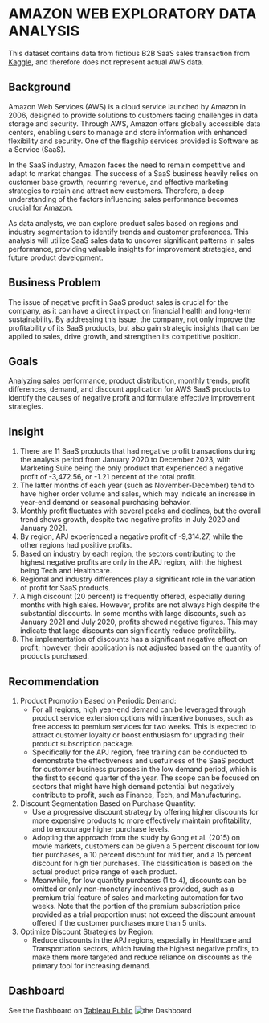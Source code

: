 # AMAZON WEB EXPLORATORY DATA ANALYSIS
This dataset contains data from fictious B2B SaaS sales transaction from [Kaggle](https://www.kaggle.com/datasets/nnthanh101/aws-saas-sales), and therefore does not represent actual AWS data.

## Background
Amazon Web Services (AWS) is a cloud service launched by Amazon in 2006, designed to provide solutions to customers facing challenges in data storage and security. Through AWS, Amazon offers globally accessible data centers, enabling users to manage and store information with enhanced flexibility and security. One of the flagship services provided is Software as a Service (SaaS).

In the SaaS industry, Amazon faces the need to remain competitive and adapt to market changes. The success of a SaaS business heavily relies on customer base growth, recurring revenue, and effective marketing strategies to retain and attract new customers. Therefore, a deep understanding of the factors influencing sales performance becomes crucial for Amazon.

As data analysts, we can explore product sales based on regions and industry segmentation to identify trends and customer preferences. This analysis will utilize SaaS sales data to uncover significant patterns in sales performance, providing valuable insights for improvement strategies, and future product development.

## Business Problem
The issue of negative profit in SaaS product sales is crucial for the company, as it can have a direct impact on financial health and long-term sustainability. By addressing this issue, the company, not only improve the profitability of its SaaS products, but also gain strategic insights that can be applied to sales, drive growth, and strengthen its competitive position.

## Goals
Analyzing sales performance, product distribution, monthly trends, profit differences, demand, and discount application for AWS SaaS products to identify the causes of negative profit and formulate effective improvement strategies.

## Insight
1. There are 11 SaaS products that had negative profit transactions during the analysis period from January 2020 to December 2023, with Marketing Suite being the only product that experienced a negative profit of -3,472.56, or -1.21 percent of the total profit.
2. The latter months of each year (such as November-December) tend to have higher order volume and sales, which may indicate an increase in year-end demand or seasonal purchasing behavior.
3. Monthly profit fluctuates with several peaks and declines, but the overall trend shows growth, despite two negative profits in July 2020 and January 2021.
4. By region, APJ experienced a negative profit of -9,314.27, while the other regions had positive profits.
5. Based on industry by each region, the sectors contributing to the highest negative profits are only in the APJ region, with the highest being Tech and Healthcare.
6. Regional and industry differences play a significant role in the variation of profit for SaaS products.
7. A high discount (20 percent) is frequently offered, especially during months with high sales. However, profits are not always high despite the substantial discounts. In some months with large discounts, such as January 2021 and July 2020, profits showed negative figures. This may indicate that large discounts can significantly reduce profitability.
8. The implementation of discounts has a significant negative effect on profit; however, their application is not adjusted based on the quantity of products purchased.

## Recommendation
1. Product Promotion Based on Periodic Demand:
   - For all regions, high year-end demand can be leveraged through product service extension options with incentive bonuses, such as free access to premium services for two weeks. This is expected to attract customer loyalty or boost enthusiasm for upgrading their product subscription package.
   - Specifically for the APJ region, free training can be conducted to demonstrate the effectiveness and usefulness of the SaaS product for customer business purposes in the low demand period, which is the first to second quarter of the year. The scope can be focused on sectors that might have high demand potential but negatively contribute to profit, such as Finance, Tech, and Manufacturing.
2. Discount Segmentation Based on Purchase Quantity:
   - Use a progressive discount strategy by offering higher discounts for more expensive products to more effectively maintain profitability, and to encourage higher purchase levels.
   - Adopting the approach from the study by Gong et al. (2015) on movie markets, customers can be given a 5 percent discount for low tier purchases, a 10 percent discount for mid tier, and a 15 percent discount for high tier purchases. The classification is based on the actual product price range of each product.
   - Meanwhile, for low quantity purchases (1 to 4), discounts can be omitted or only non-monetary incentives provided, such as a premium trial feature of sales and marketing automation for two weeks. Note that the portion of the premium subscription price provided as a trial proportion must not exceed the discount amount offered if the customer purchases more than 5 units.
3. Optimize Discount Strategies by Region:
   - Reduce discounts in the APJ regions, especially in Healthcare and Transportation sectors, which having the highest negative profits, to make them more targeted and reduce reliance on discounts as the primary tool for increasing demand.

## Dashboard
See the Dashboard on [Tableau Public](https://public.tableau.com/views/AWSSaaSSalesReports/theDashboard?:language=en-US&publish=yes&:sid=&:redirect=auth&:display_count=n&:origin=viz_share_link)
![the Dashboard](https://github.com/user-attachments/assets/4fbf2e51-eb94-411b-85bb-504f3a3de238)

